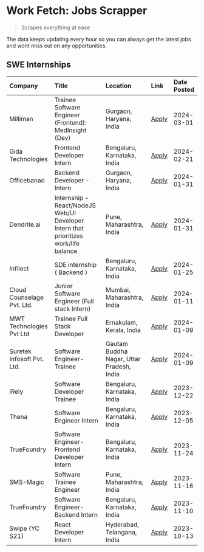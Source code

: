 # Work Fetch: Jobs Scrapper
> Scrapes everything at ease

The data keeps updating every hour so you can always get the latest jobs and wont miss out on any opportunities.

## SWE Internships
<!--START_SECTION:workfetch-->
| Company                    | Title                                                                                | Location                                  | Link                                                                                                                                                                                                                                                                                                | Date Posted   |
|:---------------------------|:-------------------------------------------------------------------------------------|:------------------------------------------|:----------------------------------------------------------------------------------------------------------------------------------------------------------------------------------------------------------------------------------------------------------------------------------------------------|:--------------|
| Milliman                   | Trainee Software Engineer (Frontend): MedInsight (Dev)                               | Gurgaon, Haryana, India                   | [Apply](https://in.linkedin.com/jobs/view/trainee-software-engineer-frontend-medinsight-dev-at-milliman-3792874280?refId=uboqwz9r40fvmgNnset%2BMw%3D%3D&trackingId=oihgQynbOFX8QCXGf77rYg%3D%3D&position=4&pageNum=0&trk=public_jobs_jserp-result_search-card)                                      | 2024-03-01    |
| Gida Technologies          | Frontend Developer Intern                                                            | Bengaluru, Karnataka, India               | [Apply](https://in.linkedin.com/jobs/view/frontend-developer-intern-at-gida-technologies-3836040945?refId=uboqwz9r40fvmgNnset%2BMw%3D%3D&trackingId=vOuNb4I5lkPtvvxCCXpujA%3D%3D&position=11&pageNum=0&trk=public_jobs_jserp-result_search-card)                                                    | 2024-02-21    |
| Officebanao                | Backend Developer - Intern                                                           | Gurgaon, Haryana, India                   | [Apply](https://in.linkedin.com/jobs/view/backend-developer-intern-at-officebanao-3814263731?refId=uboqwz9r40fvmgNnset%2BMw%3D%3D&trackingId=O1ebZ5vAzuqA63lPEZo6FQ%3D%3D&position=18&pageNum=0&trk=public_jobs_jserp-result_search-card)                                                           | 2024-01-31    |
| Dendrite.ai                | Internship - React/NodeJS Web/UI Developer Intern that prioritizes work/life balance | Pune, Maharashtra, India                  | [Apply](https://in.linkedin.com/jobs/view/internship-react-nodejs-web-ui-developer-intern-that-prioritizes-work-life-balance-at-dendrite-ai-3818948068?refId=uboqwz9r40fvmgNnset%2BMw%3D%3D&trackingId=KaHDnyW4rOIlnLdqFNVVbw%3D%3D&position=24&pageNum=0&trk=public_jobs_jserp-result_search-card) | 2024-01-31    |
| Infilect                   | SDE internship ( Backend )                                                           | Bengaluru, Karnataka, India               | [Apply](https://in.linkedin.com/jobs/view/sde-internship-backend-at-infilect-3815120558?refId=uboqwz9r40fvmgNnset%2BMw%3D%3D&trackingId=gTsd4Q6B%2FO0pIH3qLy2RiA%3D%3D&position=19&pageNum=0&trk=public_jobs_jserp-result_search-card)                                                              | 2024-01-25    |
| Cloud Counselage Pvt. Ltd. | Junior Software Engineer (Full stack Intern)                                         | Mumbai, Maharashtra, India                | [Apply](https://in.linkedin.com/jobs/view/junior-software-engineer-full-stack-intern-at-cloud-counselage-pvt-ltd-3803132814?refId=uboqwz9r40fvmgNnset%2BMw%3D%3D&trackingId=IsplDtoSQY7udmtqL%2ByBuw%3D%3D&position=20&pageNum=0&trk=public_jobs_jserp-result_search-card)                          | 2024-01-11    |
| MWT Technologies Pvt Ltd   | Trainee Full Stack Developer                                                         | Ernakulam, Kerala, India                  | [Apply](https://in.linkedin.com/jobs/view/trainee-full-stack-developer-at-mwt-technologies-pvt-ltd-3800921715?refId=uboqwz9r40fvmgNnset%2BMw%3D%3D&trackingId=7VK%2BRsN8%2Bz6RGpBcA%2FpTVw%3D%3D&position=5&pageNum=0&trk=public_jobs_jserp-result_search-card)                                     | 2024-01-09    |
| Suretek Infosoft Pvt. Ltd. | Software Engineer-Trainee                                                            | Gautam Buddha Nagar, Uttar Pradesh, India | [Apply](https://in.linkedin.com/jobs/view/software-engineer-trainee-at-suretek-infosoft-pvt-ltd-3800934643?refId=uboqwz9r40fvmgNnset%2BMw%3D%3D&trackingId=U9cT11h30Tupyi5%2B%2BJYziA%3D%3D&position=16&pageNum=0&trk=public_jobs_jserp-result_search-card)                                         | 2024-01-09    |
| iRely                      | Software Developer Trainee                                                           | Bengaluru, Karnataka, India               | [Apply](https://in.linkedin.com/jobs/view/software-developer-trainee-at-irely-3801577534?refId=uboqwz9r40fvmgNnset%2BMw%3D%3D&trackingId=M1dk3jVFY6%2BE8KWytxkm3w%3D%3D&position=10&pageNum=0&trk=public_jobs_jserp-result_search-card)                                                             | 2023-12-22    |
| Thena                      | Software Engineer Intern                                                             | Bengaluru, Karnataka, India               | [Apply](https://in.linkedin.com/jobs/view/software-engineer-intern-at-thena-3778731751?refId=uboqwz9r40fvmgNnset%2BMw%3D%3D&trackingId=26%2FH6GrRcS1AxHZY50jyHg%3D%3D&position=13&pageNum=0&trk=public_jobs_jserp-result_search-card)                                                               | 2023-12-05    |
| TrueFoundry                | Software Engineer- Frontend Developer Intern                                         | Bengaluru, Karnataka, India               | [Apply](https://in.linkedin.com/jobs/view/software-engineer-frontend-developer-intern-at-truefoundry-3790095058?refId=uboqwz9r40fvmgNnset%2BMw%3D%3D&trackingId=CteSczS0B%2FwnWry%2BTt4w%2Fg%3D%3D&position=12&pageNum=0&trk=public_jobs_jserp-result_search-card)                                  | 2023-11-24    |
| SMS-Magic                  | Software Trainee Engineer                                                            | Pune, Maharashtra, India                  | [Apply](https://in.linkedin.com/jobs/view/software-trainee-engineer-at-sms-magic-3761409781?refId=uboqwz9r40fvmgNnset%2BMw%3D%3D&trackingId=61yarIq3gZ7iMyBkwFH83A%3D%3D&position=22&pageNum=0&trk=public_jobs_jserp-result_search-card)                                                            | 2023-11-16    |
| TrueFoundry                | Software Engineer-Backend Intern                                                     | Bengaluru, Karnataka, India               | [Apply](https://in.linkedin.com/jobs/view/software-engineer-backend-intern-at-truefoundry-3779508170?refId=uboqwz9r40fvmgNnset%2BMw%3D%3D&trackingId=Ykq0c2WEQvHh0clMc1lzpA%3D%3D&position=23&pageNum=0&trk=public_jobs_jserp-result_search-card)                                                   | 2023-11-10    |
| Swipe (YC S21)             | React Developer Intern                                                               | Hyderabad, Telangana, India               | [Apply](https://in.linkedin.com/jobs/view/react-developer-intern-at-swipe-yc-s21-3737600089?refId=uboqwz9r40fvmgNnset%2BMw%3D%3D&trackingId=LXYZz%2Bw9tTu9FTC8y2qS%2BQ%3D%3D&position=14&pageNum=0&trk=public_jobs_jserp-result_search-card)                                                        | 2023-10-13    |
<!--END_SECTION:workfetch-->
